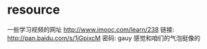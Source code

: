 # resource
一些学习视频的网址
http://www.imooc.com/learn/238
链接: http://pan.baidu.com/s/1jGpixcM 密码: gauy 感觉和咱们的气泡挺像的
